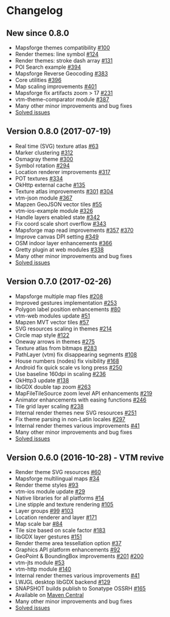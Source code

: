 # Changelog

## New since 0.8.0

- Mapsforge themes compatibility [#100](https://github.com/mapsforge/vtm/issues/100)
- Render themes: line symbol [#124](https://github.com/mapsforge/vtm/issues/124)
- Render themes: stroke dash array [#131](https://github.com/mapsforge/vtm/issues/131)
- POI Search example [#394](https://github.com/mapsforge/vtm/issues/394)
- Mapsforge Reverse Geocoding [#383](https://github.com/mapsforge/vtm/issues/383)
- Core utilities [#396](https://github.com/mapsforge/vtm/issues/396)
- Map scaling improvements [#401](https://github.com/mapsforge/vtm/issues/401)
- Mapsforge fix artifacts zoom > 17 [#231](https://github.com/mapsforge/vtm/issues/231)
- vtm-theme-comparator module [#387](https://github.com/mapsforge/vtm/issues/387)
- Many other minor improvements and bug fixes
- [Solved issues](https://github.com/mapsforge/vtm/issues?q=is%3Aclosed+milestone%3A0.9.0)

## Version 0.8.0 (2017-07-19)

- Real time (SVG) texture atlas [#63](https://github.com/mapsforge/vtm/issues/63)
- Marker clustering [#312](https://github.com/mapsforge/vtm/issues/312)
- Osmagray theme [#300](https://github.com/mapsforge/vtm/issues/300)
- Symbol rotation [#294](https://github.com/mapsforge/vtm/issues/294)
- Location renderer improvements [#317](https://github.com/mapsforge/vtm/issues/317)
- POT textures [#334](https://github.com/mapsforge/vtm/issues/334)
- OkHttp external cache [#135](https://github.com/mapsforge/vtm/issues/135)
- Texture atlas improvements [#301](https://github.com/mapsforge/vtm/pull/301) [#304](https://github.com/mapsforge/vtm/pull/304)
- vtm-json module [#367](https://github.com/mapsforge/vtm/issues/367)
- Mapzen GeoJSON vector tiles [#55](https://github.com/mapsforge/vtm/issues/55)
- vtm-ios-example module [#326](https://github.com/mapsforge/vtm/issues/326)
- Handle layers enabled state [#342](https://github.com/mapsforge/vtm/issues/342)
- Fix coord scale short overflow [#343](https://github.com/mapsforge/vtm/issues/343)
- Mapsforge map read improvements [#357](https://github.com/mapsforge/vtm/issues/357) [#370](https://github.com/mapsforge/vtm/issues/370)
- Improve canvas DPI setting [#349](https://github.com/mapsforge/vtm/issues/349)
- OSM indoor layer enhancements [#366](https://github.com/mapsforge/vtm/issues/366)
- Gretty plugin at web modules [#338](https://github.com/mapsforge/vtm/issues/338)
- Many other minor improvements and bug fixes
- [Solved issues](https://github.com/mapsforge/vtm/issues?q=is%3Aclosed+milestone%3A0.8.0)

## Version 0.7.0 (2017-02-26)

- Mapsforge multiple map files [#208](https://github.com/mapsforge/vtm/issues/208)
- Improved gestures implementation [#253](https://github.com/mapsforge/vtm/issues/253)
- Polygon label position enhancements [#80](https://github.com/mapsforge/vtm/issues/80)
- vtm-web modules update [#51](https://github.com/mapsforge/vtm/issues/51)
- Mapzen MVT vector tiles [#57](https://github.com/mapsforge/vtm/issues/57)
- SVG resources scaling in themes [#214](https://github.com/mapsforge/vtm/issues/214)
- Circle map style [#122](https://github.com/mapsforge/vtm/issues/122)
- Oneway arrows in themes [#275](https://github.com/mapsforge/vtm/issues/275)
- Texture atlas from bitmaps [#283](https://github.com/mapsforge/vtm/pull/283)
- PathLayer (vtm) fix disappearing segments [#108](https://github.com/mapsforge/vtm/issues/108)
- House numbers (nodes) fix visibility [#168](https://github.com/mapsforge/vtm/issues/168)
- Android fix quick scale vs long press [#250](https://github.com/mapsforge/vtm/issues/250)
- Use baseline 160dpi in scaling [#236](https://github.com/mapsforge/vtm/issues/236)
- OkHttp3 update [#138](https://github.com/mapsforge/vtm/issues/138)
- libGDX double tap zoom [#263](https://github.com/mapsforge/vtm/issues/263)
- MapFileTileSource zoom level API enhancements [#219](https://github.com/mapsforge/vtm/issues/219)
- Animator enhancements with easing functions [#246](https://github.com/mapsforge/vtm/issues/246)
- Tile grid layer scaling [#238](https://github.com/mapsforge/vtm/issues/238)
- Internal render themes new SVG resources [#251](https://github.com/mapsforge/vtm/issues/251)
- Fix theme parsing in non-Latin locales [#297](https://github.com/mapsforge/vtm/issues/297)
- Internal render themes various improvements [#41](https://github.com/mapsforge/vtm/issues/41)
- Many other minor improvements and bug fixes
- [Solved issues](https://github.com/mapsforge/vtm/issues?q=is%3Aclosed+milestone%3A0.7.0)

## Version 0.6.0 (2016-10-28) - VTM revive

- Render theme SVG resources [#60](https://github.com/mapsforge/vtm/issues/60)
- Mapsforge multilingual maps [#34](https://github.com/mapsforge/vtm/issues/34)
- Render theme styles [#93](https://github.com/mapsforge/vtm/issues/93)
- vtm-ios module update [#29](https://github.com/mapsforge/vtm/issues/29)
- Native libraries for all platforms [#14](https://github.com/mapsforge/vtm/issues/14)
- Line stipple and texture rendering [#105](https://github.com/mapsforge/vtm/issues/105)
- Layer groups [#99](https://github.com/mapsforge/vtm/issues/99) [#103](https://github.com/mapsforge/vtm/issues/103)
- Location renderer and layer [#171](https://github.com/mapsforge/vtm/issues/171)
- Map scale bar [#84](https://github.com/mapsforge/vtm/issues/84)
- Tile size based on scale factor [#183](https://github.com/mapsforge/vtm/issues/183)
- libGDX layer gestures [#151](https://github.com/mapsforge/vtm/issues/151)
- Render theme area tessellation option [#37](https://github.com/mapsforge/vtm/issues/37)
- Graphics API platform enhancements [#92](https://github.com/mapsforge/vtm/issues/92)
- GeoPoint & BoundingBox improvements [#201](https://github.com/mapsforge/vtm/issues/201) [#200](https://github.com/mapsforge/vtm/issues/200)
- vtm-jts module [#53](https://github.com/mapsforge/vtm/issues/53)
- vtm-http module [#140](https://github.com/mapsforge/vtm/issues/140)
- Internal render themes various improvements [#41](https://github.com/mapsforge/vtm/issues/41)
- LWJGL desktop libGDX backend [#129](https://github.com/mapsforge/vtm/issues/129)
- SNAPSHOT builds publish to Sonatype OSSRH [#165](https://github.com/mapsforge/vtm/issues/165)
- Available on [Maven Central](http://search.maven.org/#search%7Cga%7C1%7Cg%3A%22org.mapsforge%22)
- Many other minor improvements and bug fixes
- [Solved issues](https://github.com/mapsforge/vtm/issues?q=is%3Aclosed+milestone%3A0.6.0)
